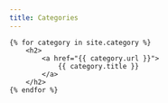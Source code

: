 ```yaml
---
title: Categories
---
```


<div id="main-wide" class="text-center">

    {% for category in site.category %}
        <h2>
            <a href="{{ category.url }}">
                {{ category.title }}
            </a>
        </h2>
    {% endfor %}

</div>
